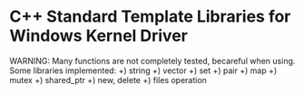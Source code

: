 # C++ Standard Template Libraries for Windows Kernel Driver

WARNING: Many functions are not completely tested, becareful when using.
Some libraries implemented:
+) string
+) vector
+) set
+) pair
+) map
+) mutex
+) shared_ptr
+) new, delete
+) files operation
